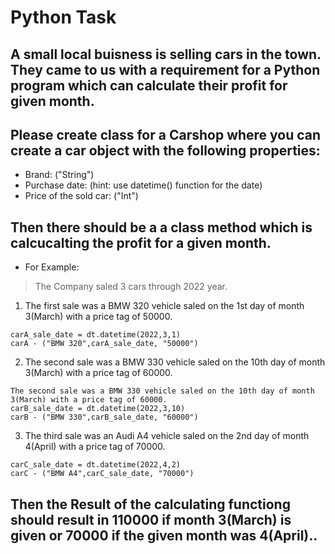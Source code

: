# Python Task

## A small local buisness is selling cars in the town. They came to us with a requirement for a Python program which can calculate their profit for given month.
## Please create class for a Carshop where you can create a car object with the following properties:
 - Brand: ("String")
 - Purchase date: (hint: use datetime() function for the date)
 - Price of the sold car: ("Int")
 
## Then there should be a a class method which is calcucalting the profit for a given month.

- For Example:

> The Company saled 3 cars through 2022 year.

1. The first sale was a BMW 320 vehicle saled on the 1st day of month 3(March) with a price tag of 50000.
```
carA_sale_date = dt.datetime(2022,3,1)
carA - ("BMW 320",carA_sale_date, "50000")
```

2. The second sale was a BMW 330 vehicle saled on the 10th day of month 3(March) with a price tag of 60000.
```
The second sale was a BMW 330 vehicle saled on the 10th day of month 3(March) with a price tag of 60000.
carB_sale_date = dt.datetime(2022,3,10)
carB - ("BMW 330",carB_sale_date, "60000")
```

3. The third sale was an Audi A4 vehicle saled on the 2nd day of month 4(April) with a price tag of 70000.
```
carC_sale_date = dt.datetime(2022,4,2)
carC - ("BMW A4",carC_sale_date, "70000")
```

## Then the Result of the calculating functiong should result in 110000 if month 3(March) is given or 70000 if the given month was 4(April)..
